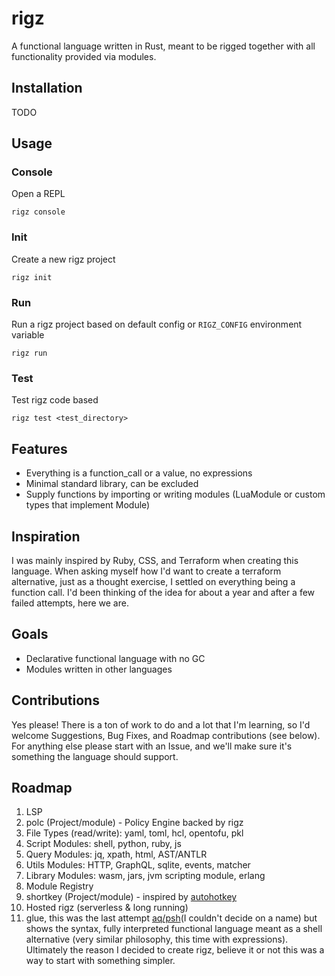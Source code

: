 # rigz

A functional language written in Rust, meant to be rigged together with all functionality provided via modules.

## Installation
TODO

## Usage

### Console
Open a REPL
```shell
rigz console
```

### Init
Create a new rigz project
```shell
rigz init
```

### Run
Run a rigz project based on default config or `RIGZ_CONFIG` environment variable
```shell
rigz run
```

### Test
Test rigz code based 
```shell
rigz test <test_directory>
```

## Features
- Everything is a function_call or a value, no expressions
- Minimal standard library, can be excluded
- Supply functions by importing or writing modules (LuaModule or custom types that implement Module)

## Inspiration
I was mainly inspired by Ruby, CSS, and Terraform when creating this language. When asking
myself how I'd want to create a terraform alternative, just as a thought exercise, I settled on 
everything being a function call. I'd been thinking of the idea for about a year and 
after a few failed attempts, here we are.

## Goals
- Declarative functional language with no GC
- Modules written in other languages

## Contributions
Yes please! There is a ton of work to do and a lot that I'm learning, so I'd welcome Suggestions, Bug Fixes, and 
Roadmap contributions (see below). For anything else please start with an Issue, and we'll make sure it's something 
the language should support.

## Roadmap
1. LSP
2. polc (Project/module) - Policy Engine backed by rigz
3. File Types (read/write): yaml, toml, hcl, opentofu, pkl
4. Script Modules: shell, python, ruby, js
5. Query Modules: jq, xpath, html, AST/ANTLR
6. Utils Modules: HTTP, GraphQL, sqlite, events, matcher
7. Library Modules: wasm, jars, jvm scripting module, erlang
8. Module Registry
9. shortkey (Project/module) - inspired by [autohotkey](autohotkey.com)
10. Hosted rigz (serverless & long running)
11. glue, this was the last attempt [aq/psh](https://gitlab.com/magicfoodhand/aq_cli)(I couldn't decide on a name) but 
shows the syntax, fully interpreted functional language meant as a shell alternative (very similar philosophy, this time 
with expressions). Ultimately the reason I decided to create rigz, believe it or not this was a way to start with 
something simpler.